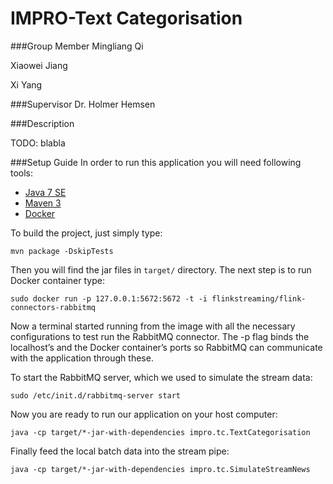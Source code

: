 IMPRO-Text Categorisation
=========

###Group Member
Mingliang Qi

Xiaowei Jiang

Xi Yang

###Supervisor
Dr. Holmer Hemsen


###Description

TODO: blabla

###Setup Guide
In order to run this application you will need following tools:

- [Java 7 SE](http://www.oracle.com/technetwork/java/javase/downloads/jdk7-downloads-1880260.html)
- [Maven 3](http://maven.apache.org/download.cgi)
- [Docker](https://docs.docker.com/installation/)

To build the project, just simply type:
```
mvn package -DskipTests
```
Then you will find the jar files in `target/` directory.
The next step is to run Docker container type:

```
sudo docker run -p 127.0.0.1:5672:5672 -t -i flinkstreaming/flink-connectors-rabbitmq
```

Now a terminal started running from the image with all the necessary configurations to test run the RabbitMQ connector. The -p flag binds the localhost’s and the Docker container’s ports so RabbitMQ can communicate with the application through these.

To start the RabbitMQ server, which we used to simulate the stream data:
```
sudo /etc/init.d/rabbitmq-server start
```

Now you are ready to run our application on your host computer:
```
java -cp target/*-jar-with-dependencies impro.tc.TextCategorisation 
```
Finally feed the local batch data into the stream pipe:
```
java -cp target/*-jar-with-dependencies impro.tc.SimulateStreamNews
```